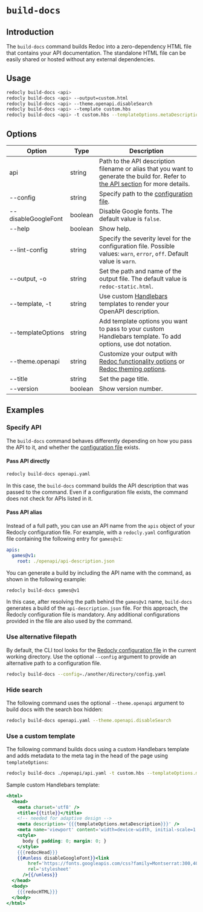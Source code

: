 # `build-docs`

## Introduction

The `build-docs` command builds Redoc into a zero-dependency HTML file that contains your API documentation.
The standalone HTML file can be easily shared or hosted without any external dependencies.

## Usage

```bash
redocly build-docs <api>
redocly build-docs <api> --output=custom.html
redocly build-docs <api> --theme.openapi.disableSearch
redocly build-docs <api> --template custom.hbs
redocly build-docs <api> -t custom.hbs --templateOptions.metaDescription "Page meta description"
```

## Options

| Option              | Type    | Description                                                                                                                                                                                                                        |
| ------------------- | ------- | ---------------------------------------------------------------------------------------------------------------------------------------------------------------------------------------------------------------------------------- |
| api                 | string  | Path to the API description filename or alias that you want to generate the build for. Refer to [the API section](#specify-api) for more details.                                                                                  |
| --config            | string  | Specify path to the [configuration file](#use-alternative-filepath).                                                                                                                                                               |
| --disableGoogleFont | boolean | Disable Google fonts. The default value is `false`.                                                                                                                                                                                |
| --help              | boolean | Show help.                                                                                                                                                                                                                         |
| --lint-config       | string  | Specify the severity level for the configuration file. Possible values: `warn`, `error`, `off`. Default value is `warn`.                                                                                                           |
| --output, -o        | string  | Set the path and name of the output file. The default value is `redoc-static.html`.                                                                                                                                                |
| --template, -t      | string  | Use custom [Handlebars](https://handlebarsjs.com/) templates to render your OpenAPI description.                                                                                                                                   |
| --templateOptions   | string  | Add template options you want to pass to your custom Handlebars template. To add options, use dot notation.                                                                                                                        |
| --theme.openapi     | string  | Customize your output with [Redoc functionality options](https://redocly.com/docs/api-reference-docs/configuration/functionality/) or [Redoc theming options](https://redocly.com/docs/api-reference-docs/configuration/theming/). |
| --title             | string  | Set the page title.                                                                                                                                                                                                                |
| --version           | boolean | Show version number.                                                                                                                                                                                                               |

## Examples

### Specify API

The `build-docs` command behaves differently depending on how you pass the API to it, and whether the [configuration file](#use-alternative-filepath) exists.

#### Pass API directly

```bash
redocly build-docs openapi.yaml
```

In this case, the `build-docs` command builds the API description that was passed to the command.
Even if a configuration file exists, the command does not check for APIs listed in it.

#### Pass API alias

Instead of a full path, you can use an API name from the `apis` object of your Redocly configuration file.
For example, with a `redocly.yaml` configuration file containing the following entry for `games@v1`:

```yaml Configuration file
apis:
  games@v1:
    root: ./openapi/api-description.json
```

You can generate a build by including the API name with the command, as shown in the following example:

```bash Command
redocly build-docs games@v1
```

In this case, after resolving the path behind the `games@v1` name, `build-docs` generates a build of the `api-description.json` file. For this approach, the Redocly configuration file is mandatory.
Any additional configurations provided in the file are also used by the command.

### Use alternative filepath

By default, the CLI tool looks for the [Redocly configuration file](../configuration/index.md) in the current working directory. Use the optional `--config` argument to provide an alternative path to a configuration file.

```bash
redocly build-docs --config=./another/directory/config.yaml
```

### Hide search

The following command uses the optional `--theme.openapi` argument to build docs with the search box hidden:

```bash
redocly build-docs openapi.yaml --theme.openapi.disableSearch
```

### Use a custom template

The following command builds docs using a custom Handlebars template and adds metadata to the meta tag in the head of the page using `templateOptions`:

```bash
redocly build-docs ./openapi/api.yaml -t custom.hbs --templateOptions.metaDescription "Page meta description"
```

Sample custom Handlebars template:

```handlebars
<html>
  <head>
    <meta charset='utf8' />
    <title>{{title}}</title>
    <!-- needed for adaptive design -->
    <meta description='{{{templateOptions.metaDescription}}}' />
    <meta name='viewport' content='width=device-width, initial-scale=1' />
    <style>
      body { padding: 0; margin: 0; }
    </style>
    {{{redocHead}}}
    {{#unless disableGoogleFont}}<link
        href='https://fonts.googleapis.com/css?family=Montserrat:300,400,700|Roboto:300,400,700'
        rel='stylesheet'
      />{{/unless}}
  </head>
  <body>
    {{{redocHTML}}}
  </body>
</html>
```
